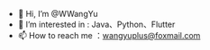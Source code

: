 - 👋 Hi, I’m @WWangYu
- 👀 I’m interested in : Java、Python、Flutter
- 📫 How to reach me ：wangyuplus@foxmail.com

<!---
WWangYu/WWangYu is a ✨ special ✨ repository because its `README.md` (this file) appears on your GitHub profile.
You can click the Preview link to take a look at your changes.
--->

